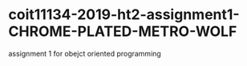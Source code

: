 # coit11134-2019-ht2-assignment1-CHROME-PLATED-METRO-WOLF
 assignment 1 for obejct oriented programming
